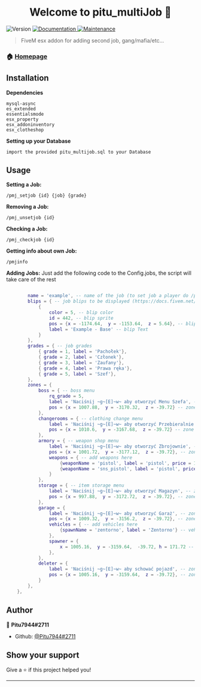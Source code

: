 <h1 align="center">Welcome to pitu_multiJob 👋</h1>
<p>
  <img alt="Version" src="https://img.shields.io/badge/version-1.2.5-blue.svg?cacheSeconds=2592000" />
  <a href="https://github.com/Pitu7944/pitu_multiJob#readme" target="_blank">
    <img alt="Documentation" src="https://img.shields.io/badge/documentation-yes-brightgreen.svg" />
  </a>
  <a href="https://github.com/Pitu7944/pitu_multiJob/graphs/commit-activity" target="_blank">
    <img alt="Maintenance" src="https://img.shields.io/badge/Maintained%3F-yes-green.svg" />
  </a>
</p>

> FiveM esx addon for adding second job, gang/mafia/etc...

### 🏠 [Homepage](https://github.com/Pitu7944/pitu_multiJob#readme)
## Installation
<b>Dependencies</b>
```
mysql-async
es_extended
essentialsmode
esx_property
esx_addoninventory
esx_clotheshop
```
<b>Setting up your Database</b>
```
import the provided pitu_multijob.sql to your Database
```

## Usage
<b>Setting a Job:</b>
```
/pmj_setjob {id} {job} {grade}
```

<b>Removing a Job:</b>
```
/pmj_unsetjob {id}
```

<b>Checking a Job:</b>
```
/pmj_checkjob {id}
```

<b>Getting info about own Job:</b>
```
/pmjinfo
```

<b>Adding Jobs:</b>
Just add the following code to the Config.jobs, the script will take care of the rest
```lua

        name = 'example', -- name of the job (to set job a player do /pmj_setjob {id} {name} {grade}
        blips = { -- job blips to be displayed (https://docs.fivem.net/docs/game-references/blips/)
            {
                color = 5, -- blip color
                id = 442, -- blip sprite
                pos = {x = -1174.64,  y = -1153.64,  z = 5.64}, -- blip position
                label = 'Example - Base' -- blip Text
            }
        },
        grades = { -- job grades
            { grade = 1, label = 'Pachołek'},
            { grade = 2, label = 'Członek'},
            { grade = 3, label = 'Zaufany'},
            { grade = 4, label = 'Prawa ręka'},
            { grade = 5, label = 'Szef'},
        },
        zones = {
            boss = { -- boss menu
                rq_grade = 5,
                label = 'Naciśnij ~g~[E]~w~ aby otworzyć Menu Szefa', -- zone action message
                pos = {x = 1007.88,  y = -3170.32,  z = -39.72} -- zone position ( remember to subtract one from Z coord! )
            },
            changerooms = { -- clothing change menu
                label = 'Naciśnij ~g~[E]~w~ aby otworzyć Przebieralnie', -- zone action message
                pos = {x = 1010.6,  y = -3167.68,  z = -39.72} -- zone position ( remember to subtract one from Z coord! )
            },
            armory = { -- weapon shop menu
                label = 'Naciśnij ~g~[E]~w~ aby otworzyć Zbrojownie', -- zone action message
                pos = {x = 1001.72,  y = -3177.12,  z = -39.72}, -- zone position ( remember to subtract one from Z coord! )
                weapons = { -- add weapons here
                    {weaponName = 'pistol', label = 'pistol', price = 150}, -- weaponName is weapon spawnname , label is Label
                    {weaponName = 'sns_pistol', label = 'pistol', price = 100} -- weaponName is weapon spawnname , label is Label
                }
            },
            storage = { -- item storage menu
                label = 'Naciśnij ~g~[E]~w~ aby otworzyć Magazyn', -- zone action message
                pos = {x = 997.88,  y = -3172.72,  z = -39.72}, -- zone position ( remember to subtract one from Z coord! )
            },
            garage = {
                label = 'Naciśnij ~g~[E]~w~ aby otworzyć Garaż', -- zone action message
                pos = {x = 1009.32,  y = -3156.2,  z = -39.72}, -- zone position ( remember to subtract one from Z coord! )
                vehicles = { -- add vehicles here
                    {spawnName = 'zentorno', label = 'Zentorno'} -- vehicle name and label
                },
                spawner = {
                    x = 1005.16,  y = -3159.64,  -39.72, h = 171.72 -- zone position ( remember to NOT subtract one from Z coord! )
                },
            },
            deleter = {
                label = 'Naciśnij ~g~[E]~w~ aby schować pojazd', -- zone action message
                pos = {x = 1005.16,  y = -3159.64,  z = -39.72}, -- zone position ( remember to subtract one from Z coord! )
            }
        },
    },
```

## Author

👤 **Pitu7944#2711**

* Github: [@Pitu7944\#2711](https://github.com/Pitu7944\#2711)

## Show your support

Give a ⭐️ if this project helped you!

***
